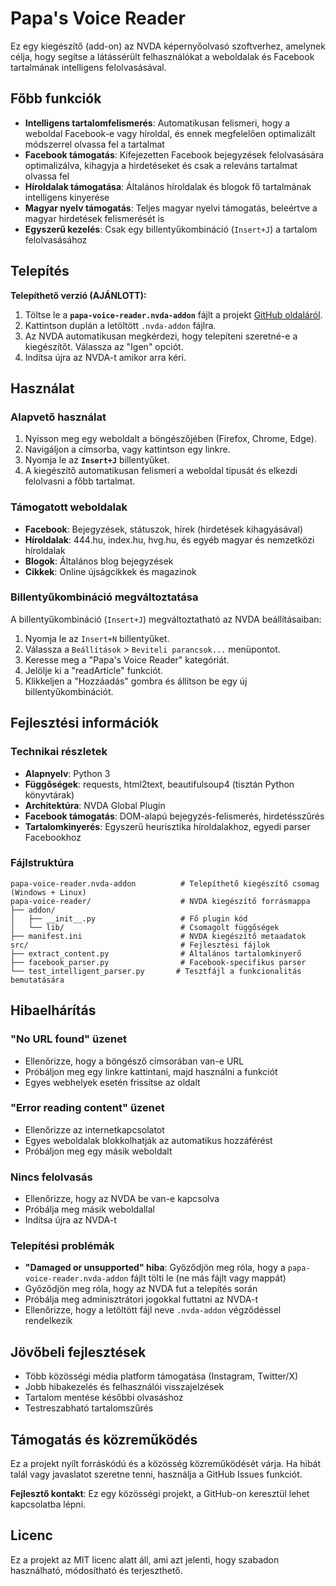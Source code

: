 # Papa's Voice Reader

Ez egy kiegészítő (add-on) az NVDA képernyőolvasó szoftverhez, amelynek célja, hogy segítse a látássérült felhasználókat a weboldalak és Facebook tartalmának intelligens felolvasásával.

## Főbb funkciók

- **Intelligens tartalomfelismerés**: Automatikusan felismeri, hogy a weboldal Facebook-e vagy híroldal, és ennek megfelelően optimalizált módszerrel olvassa fel a tartalmat
- **Facebook támogatás**: Kifejezetten Facebook bejegyzések felolvasására optimalizálva, kihagyja a hirdetéseket és csak a releváns tartalmat olvassa fel
- **Híroldalak támogatása**: Általános híroldalak és blogok fő tartalmának intelligens kinyerése
- **Magyar nyelv támogatás**: Teljes magyar nyelvi támogatás, beleértve a magyar hirdetések felismerését is
- **Egyszerű kezelés**: Csak egy billentyűkombináció (`Insert+J`) a tartalom felolvasásához

## Telepítés

**Telepíthető verzió (AJÁNLOTT):**

1.  Töltse le a **`papa-voice-reader.nvda-addon`** fájlt a projekt [GitHub oldaláról](https://github.com/d3c1m470r/papa-voice).
2.  Kattintson duplán a letöltött `.nvda-addon` fájlra.
3.  Az NVDA automatikusan megkérdezi, hogy telepíteni szeretné-e a kiegészítőt. Válassza az "Igen" opciót.
4.  Indítsa újra az NVDA-t amikor arra kéri.

## Használat

### Alapvető használat

1.  Nyisson meg egy weboldalt a böngészőjében (Firefox, Chrome, Edge).
2.  Navigáljon a címsorba, vagy kattintson egy linkre.
3.  Nyomja le az **`Insert+J`** billentyűket.
4.  A kiegészítő automatikusan felismeri a weboldal típusát és elkezdi felolvasni a főbb tartalmat.

### Támogatott weboldalak

- **Facebook**: Bejegyzések, státuszok, hírek (hirdetések kihagyásával)
- **Híroldalak**: 444.hu, index.hu, hvg.hu, és egyéb magyar és nemzetközi híroldalak
- **Blogok**: Általános blog bejegyzések
- **Cikkek**: Online újságcikkek és magazinok

### Billentyűkombináció megváltoztatása

A billentyűkombináció (`Insert+J`) megváltoztatható az NVDA beállításaiban:

1.  Nyomja le az `Insert+N` billentyűket.
2.  Válassza a `Beállítások` > `Beviteli parancsok...` menüpontot.
3.  Keresse meg a "Papa's Voice Reader" kategóriát.
4.  Jelölje ki a "readArticle" funkciót.
5.  Klikkeljen a "Hozzáadás" gombra és állítson be egy új billentyűkombinációt.

## Fejlesztési információk

### Technikai részletek

- **Alapnyelv**: Python 3
- **Függőségek**: requests, html2text, beautifulsoup4 (tisztán Python könyvtárak)
- **Architektúra**: NVDA Global Plugin
- **Facebook támogatás**: DOM-alapú bejegyzés-felismerés, hirdetésszűrés
- **Tartalomkinyerés**: Egyszerű heurisztika híroldalakhoz, egyedi parser Facebookhoz

### Fájlstruktúra

```
papa-voice-reader.nvda-addon          # Telepíthető kiegészítő csomag (Windows + Linux)
papa-voice-reader/                    # NVDA kiegészítő forrásmappa
├── addon/
│   ├── __init__.py                   # Fő plugin kód
│   └── lib/                          # Csomagolt függőségek
├── manifest.ini                      # NVDA kiegészítő metaadatok
src/                                  # Fejlesztési fájlok
├── extract_content.py                # Általános tartalomkinyerő
├── facebook_parser.py                # Facebook-specifikus parser
└── test_intelligent_parser.py       # Tesztfájl a funkcionalitás bemutatására
```

## Hibaelhárítás

### "No URL found" üzenet

- Ellenőrizze, hogy a böngésző címsorában van-e URL
- Próbáljon meg egy linkre kattintani, majd használni a funkciót
- Egyes webhelyek esetén frissítse az oldalt

### "Error reading content" üzenet

- Ellenőrizze az internetkapcsolatot
- Egyes weboldalak blokkolhatják az automatikus hozzáférést
- Próbáljon meg egy másik weboldalt

### Nincs felolvasás

- Ellenőrizze, hogy az NVDA be van-e kapcsolva
- Próbálja meg másik weboldallal
- Indítsa újra az NVDA-t

### Telepítési problémák

- **"Damaged or unsupported" hiba**: Győződjön meg róla, hogy a `papa-voice-reader.nvda-addon` fájlt tölti le (ne más fájlt vagy mappát)
- Győződjön meg róla, hogy az NVDA fut a telepítés során
- Próbálja meg adminisztrátori jogokkal futtatni az NVDA-t
- Ellenőrizze, hogy a letöltött fájl neve `.nvda-addon` végződéssel rendelkezik

## Jövőbeli fejlesztések

- Több közösségi média platform támogatása (Instagram, Twitter/X)
- Jobb hibakezelés és felhasználói visszajelzések
- Tartalom mentése későbbi olvasáshoz
- Testreszabható tartalomszűrés

## Támogatás és közreműködés

Ez a projekt nyílt forráskódú és a közösség közreműködését várja. Ha hibát talál vagy javaslatot szeretne tenni, használja a GitHub Issues funkciót.

**Fejlesztő kontakt**: Ez egy közösségi projekt, a GitHub-on keresztül lehet kapcsolatba lépni.

## Licenc

Ez a projekt az MIT licenc alatt áll, ami azt jelenti, hogy szabadon használható, módosítható és terjeszthető.
